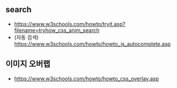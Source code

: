 ## search
- https://www.w3schools.com/howto/tryit.asp?filename=tryhow_css_anim_search
- (자동 검색) https://www.w3schools.com/howto/howto_js_autocomplete.asp


## 이미지 오버랩 
- https://www.w3schools.com/howto/howto_css_overlay.asp
